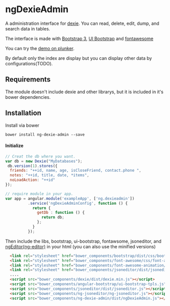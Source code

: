 # ngDexieAdmin
A administration interface for [dexie](http://dexie.org). 
You can read, delete, edit, dump, and search data in tables.

The interface is made with [Bootstrap 3](http://getbootstrap.com/), [UI Bootstrap](https://angular-ui.github.io/bootstrap) and [fontawesome](http://fontawesome.io)

You can try the [demo on plunker](http://embed.plnkr.co/obhiwZ/).

By default only the index are display but you can display other data by configurations(TODO).

Requirements
----------------
The module doesn't include dexie and other librarys, but it is included in it's bower dependencies.

Installation
------------

Install via bower

    bower install ng-dexie-admin --save

#### Initialize
```javascript
// Creat the db where you want.
var db = new Dexie("MyDatabases");
 db.version(1).stores({
  friends: "++id, name, age, isCloseFriend, contact.phone ",
  notes: "++id, title, date, *items",
  noLoadAction: "++id"
});

// require module in your app.
var app = angular.module('exampleApp', ['ng.dexieadmin'])
          .service('ngDexieAdminConfig', function () {
            return {
              getDb : function () {
                return db;
              };
            }
          });
```    

Then include the libs, bootstrap, ui-bootstrap, fontawsome, jsoneditor, and [ngEditor(ng-editor)](https://github.com/angular-tools/ng-jsoneditor) in your html (you can also use the minified versions)
    
```html
  <link rel="stylesheet" href="bower_components/bootstrap/dist/css/bootstrap.css" />
  <link rel="stylesheet" href="bower_components/font-awesome/css/font-awesome.css" />
  <link rel="stylesheet" href="bower_components/font-awesome-animation/dist/font-awesome-animation.css" />
  <link rel="stylesheet" href="bower_components/jsoneditor/dist/jsoneditor.css" />
  ....
  <script src="bower_components/dexie/dist/dexie.min.js"></script> 
  <script src="bower_components/angular-bootstrap/ui-bootstrap-tpls.js"></script>
  <script src="bower_components/jsoneditor/dist/jsoneditor.js"></script>
  <script src="bower_components/ng-jsoneditor/ng-jsoneditor.js"></script>
  <script src="bower_components/ng-dexie-admin/dist/ngDexieAdmin.js"></script>

```

